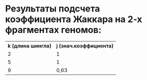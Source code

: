 # Результаты подсчета коэффициента Жаккара на 2-х фрагментах геномов:

<!DOCTYPE html>
<html>
<head>
<meta charset="UTF-8"/>
</head>
<body>
<table><tr><th>k (длина шингла)</th><th>j (знач.коэффициента)</th></tr><tr class="odd"><td>2</td><td>1</td></tr>
<tr><td>5</td><td>1</td></tr>
<tr class="odd"><td>9</td><td>0,63</td></tr>
</table></body></html>
